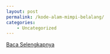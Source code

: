```yaml
---
layout: post
permalink: /kode-alam-mimpi-belalang/
categories:
    - Uncategorized
---
```


[Baca Selengkapnya](/07)